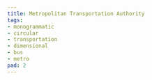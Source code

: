 ```yaml
---
title: Metropolitan Transportation Authority
tags:
- monogrammatic
- circular
- transportation
- dimensional
- bus
- metro
pad: 2
---
```


